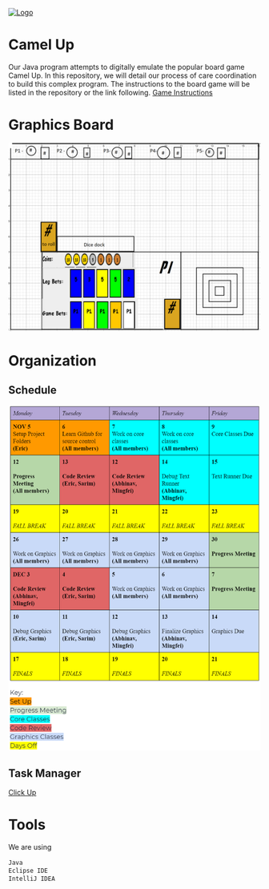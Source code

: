 [![Logo](https://cdn.discordapp.com/attachments/513430601106325507/513922147798876170/unknown.png)](https://discordapp.com/)

# Camel Up

Our Java program attempts to digitally emulate the popular board game Camel Up. In this repository, we will detail our process of care coordination to build this complex program. The instructions to the board game will be listed in the repository or the link following.
[Game Instructions](https://www.fgbradleys.com/rules/rules2/CamelUp-rules.pdf)

# Graphics Board

![Board](info/board.png)

# Organization

## Schedule

![Schedule](info/Schedule.PNG)

## Task Manager

[Click Up](https://app.clickup.com/)

# Tools

We are using

```
Java
Eclipse IDE
IntelliJ IDEA
```
